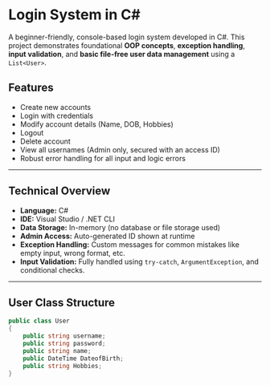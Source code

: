 # Login System in C#

A beginner-friendly, console-based login system developed in C#. This project demonstrates foundational **OOP concepts**, **exception handling**, **input validation**, and **basic file-free user data management** using a `List<User>`.

## Features

-  Create new accounts
-  Login with credentials
-  Modify account details (Name, DOB, Hobbies)
-  Logout
-  Delete account
-  View all usernames (Admin only, secured with an access ID)
-  Robust error handling for all input and logic errors

---

## Technical Overview

- **Language:** C#
- **IDE:** Visual Studio / .NET CLI
- **Data Storage:** In-memory (no database or file storage used)
- **Admin Access:** Auto-generated ID shown at runtime
- **Exception Handling:** Custom messages for common mistakes like empty input, wrong format, etc.
- **Input Validation:** Fully handled using `try-catch`, `ArgumentException`, and conditional checks.

---

## User Class Structure

```csharp
public class User 
{
    public string username;
    public string password;
    public string name;
    public DateTime DateofBirth;
    public string Hobbies;
}
